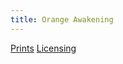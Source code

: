 ```yaml
---
title: Orange Awakening
---
```

[Prints](https://pixels.com/featured/orange-awakening-brady-lane.html)
[Licensing](https://licensing.pixels.com/featured/orange-awakening-brady-lane.html)